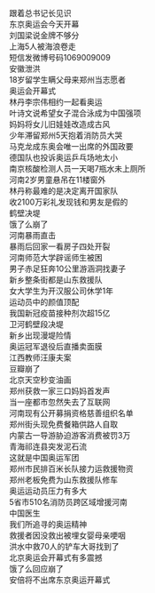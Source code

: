 跟着总书记长见识  
东京奥运会今天开幕  
刘国梁说金牌不够分  
上海5人被海浪卷走  
短信发微博号码1069009009  
安徽泄洪  
18岁留学生瞒父母来郑州当志愿者  
奥运会开幕式  
林丹李宗伟相约一起看奥运  
叶诗文说希望女子混合泳成为中国强项  
妈妈将女儿旧娃娃改造成古风  
少年滞留郑州5天抱着消防员大哭  
马克龙成东奥会唯一出席的外国政要  
德国队也投诉奥运乒乓场地太小  
南京核酸检测人员一天喝7瓶水未上厕所  
河南2岁男童悬吊在11楼窗外  
林丹称最难的是决定离开国家队  
收2100万彩礼发现钱和男友是假的  
鹤壁决堤  
饿了么崩了  
河南暴雨直击  
暴雨后回家一看房子四处开裂  
河南师范大学辟谣师生被困  
男子赤足狂奔10公里游涵洞找妻子  
新乡整条街都是山东救援队  
女大学生为开汉服公司休学1年  
运动员中的颜值顶配  
我国新冠疫苗接种剂次超15亿  
卫河鹤壁段决堤  
新乡出现漫堤险情  
奥运冠军退役后直播卖面膜  
江西教师汪康夫案  
豆瓣崩了  
北京天空秒变油画  
郑州获救一家三口妈妈首发声  
当一座都市忽然失去了互联网  
河南现有公开募捐资格慈善组织名单  
郑州街头现免费餐箱供路人自取  
内蒙古一导游胁迫游客消费被罚3万  
青海祁连县突发泥石流  
这就是中国奥运军团  
郑州市民排百米长队接力运救援物资  
郑州老板免费为山东救援队修车  
奥运运动员压力有多大  
5省市510名消防员跨区域增援河南  
中国医生  
我们所追寻的奥运精神  
救援者因没救出被埋女婴母亲哽咽  
洪水中救70人的铲车大哥找到了  
北京奥运会开幕式有多震撼  
饿了么回应崩了  
安倍将不出席东京奥运开幕式  
